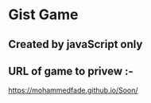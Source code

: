 # Gist Game
## Created by javaScript only

## URL of game to privew :-
https://mohammedfade.github.io/Soon/
